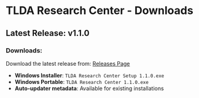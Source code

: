# TLDA Research Center - Downloads

## Latest Release: v1.1.0

### Downloads:
Download the latest release from: [Releases Page](https://github.com/${RELEASE_REPO}/releases/latest)

- **Windows Installer**: `TLDA Research Center Setup 1.1.0.exe`
- **Windows Portable**: `TLDA Research Center 1.1.0.exe`
- **Auto-updater metadata**: Available for existing installations

